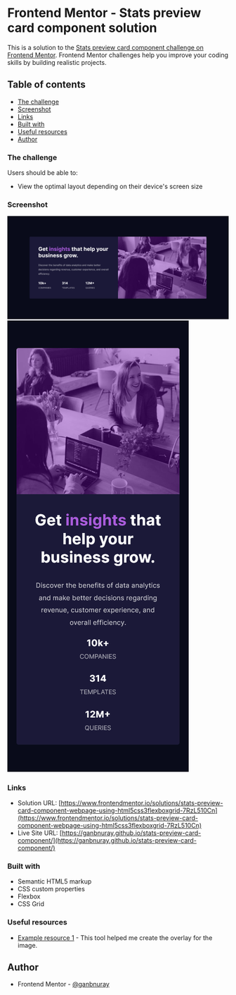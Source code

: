 # Frontend Mentor - Stats preview card component solution

This is a solution to the [Stats preview card component challenge on Frontend Mentor](https://www.frontendmentor.io/challenges/stats-preview-card-component-8JqbgoU62). Frontend Mentor challenges help you improve your coding skills by building realistic projects. 

## Table of contents

- [The challenge](#the-challenge)
- [Screenshot](#screenshot)
- [Links](#links)
- [Built with](#built-with)
- [Useful resources](#useful-resources)
- [Author](#author)

### The challenge

Users should be able to:

- View the optimal layout depending on their device's screen size

### Screenshot

![](./screenshot-desktop.png)
![](./screenshot-mobile.png)

### Links

- Solution URL: [https://www.frontendmentor.io/solutions/stats-preview-card-component-webpage-using-html5css3flexboxgrid-7RzL510Cn](https://www.frontendmentor.io/solutions/stats-preview-card-component-webpage-using-html5css3flexboxgrid-7RzL510Cn)
- Live Site URL: [https://ganbnuray.github.io/stats-preview-card-component/](https://ganbnuray.github.io/stats-preview-card-component/)

### Built with

- Semantic HTML5 markup
- CSS custom properties
- Flexbox
- CSS Grid

### Useful resources

- [Example resource 1](https://www.rapidtables.com/convert/color/hsl-to-rgb.html) - This tool helped me create the overlay for the image.

## Author

- Frontend Mentor - [@ganbnuray](https://www.frontendmentor.io/profile/ganbnuray)
